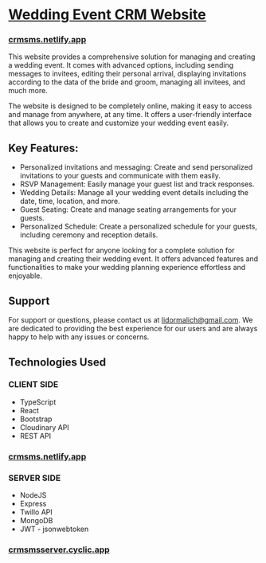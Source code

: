 # [Wedding Event CRM Website ](https://crmsms.netlify.app)  
### [crmsms.netlify.app](https://crmsms.netlify.app)

This website provides a comprehensive solution for managing and creating a wedding event. It comes with advanced options, including sending messages to invitees, editing their personal arrival, displaying invitations according to the data of the bride and groom, managing all invitees, and much more.

The website is designed to be completely online, making it easy to access and manage from anywhere, at any time. It offers a user-friendly interface that allows you to create and customize your wedding event easily.

## Key Features:

-   Personalized invitations and messaging: Create and send personalized invitations to your guests and communicate with them easily.
-   RSVP Management: Easily manage your guest list and track responses.
-   Wedding Details: Manage all your wedding event details including the date, time, location, and more.
-   Guest Seating: Create and manage seating arrangements for your guests.
-   Personalized Schedule: Create a personalized schedule for your guests, including ceremony and reception details.


This website is perfect for anyone looking for a complete solution for managing and creating their wedding event. It offers advanced features and functionalities to make your wedding planning experience effortless and enjoyable.

## Support

For support or questions, please contact us at [lidormalich@gmail.com](mailto:lidormalich@gmail.com). We are dedicated to providing the best experience for our users and are always happy to help with any issues or concerns.

## Technologies Used

 ### CLIENT SIDE
-   TypeScript
-   React
- Bootstrap
-  Cloudinary API
-   REST API

### [crmsms.netlify.app](https://crmsms.netlify.app/)


### SERVER SIDE
-   NodeJS
-   Express
-   Twillo API
- MongoDB
- JWT - jsonwebtoken
### [crmsmsserver.cyclic.app](https://crmsmsserver.cyclic.app/api/lidor)
